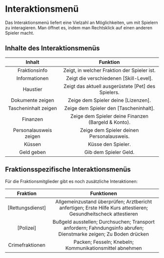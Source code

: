 # Interaktionsmenü

Das Interaktionsmenü liefert eine Vielzahl an Möglichkeiten, um mit Spielern zu interagieren. Man öffnet es, indem man Rechtsklick auf einen anderen Spieler macht.

## Inhalte des Interaktionsmenüs

| Inhalt | Funktion |
|:-:|:-:|
| Fraktionsinfo | Zeigt, in welcher Fraktion der Spieler ist. |
| Informationen | Zeigt die verschiedenen [Skill-Level]. |
| Haustier | Zeigt das aktuell ausgerüstete [Pet] des Spielers. |
| Dokumente zeigen | Zeige dem Spieler deine [Lizenzen]. |
| Tascheninhalt zeigen | Zeige dem Spieler den [Tascheninhalt]. |
| Finanzen | Zeige dem Spieler deine Finanzen (Bargeld & Konto). |
| Personalausweis zeigen | Zeige dem Spieler deinen Personalausweis. |
| Küssen | Küsse den Spieler. |
| Geld geben | Gib dem Spieler Geld. |

## Fraktionsspezifische Interaktionsmenüs

Für die Fraktionsmitglieder gibt es noch zusätzliche Interaktionen:

| Fraktion | Funktionen |
|:-:|:-:|
| [Rettungsdienst] | Allgemeinzustand überprüfen; Arztbericht anfertigen; Erste Hilfe Kurs attestieren; Gesundheitscheck attestieren |
| [Polizei] | Bußgeld ausstellen; Durchsuchen; Transport anfordern; Fahndungsinfo abrufen; Dienstmarke zeigen; Zu Boden drücken |
| Crimefraktionen | Packen; Fesseln; Knebeln; Kommunikationsmittel abnehmen |
